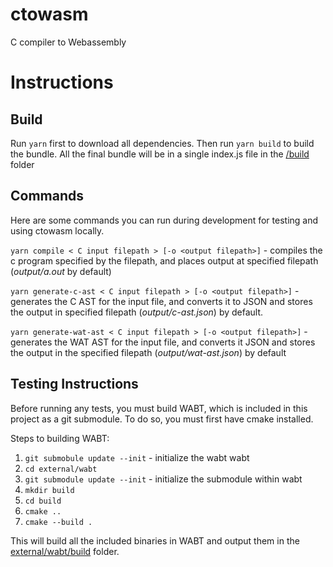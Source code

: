 # ctowasm

C compiler to Webassembly

# Instructions

## Build

Run `yarn` first to download all dependencies.
Then run `yarn build` to build the bundle. All the final bundle will be in a single index.js file in the [/build](/build) folder

## Commands

Here are some commands you can run during development for testing and using ctowasm locally.

`yarn compile < C input filepath > [-o <output filepath>]` - compiles the c program specified by the filepath, and places output at specified filepath (_output/a.out_ by default)

`yarn generate-c-ast < C input filepath > [-o <output filepath>]` - generates the C AST for the input file, and converts it to JSON and stores the output in specified filepath (_output/c-ast.json_) by default.

`yarn generate-wat-ast < C input filepath > [-o <output filepath>]` - generates the WAT AST for the input file, and converts it JSON and stores the output in the specified filepath (_output/wat-ast.json_) by default

## Testing Instructions

Before running any tests, you must build WABT, which is included in this project as a git submodule. To do so, you must first have cmake installed.

Steps to building WABT:

1. `git submobule update --init` - initialize the wabt wabt
2. `cd external/wabt`
3. `git submodule update --init` - initialize the submodule within wabt
4. `mkdir build`
5. `cd build`
6. `cmake ..`
7. `cmake --build .`

This will build all the included binaries in WABT and output them in the [external/wabt/build](external/wabt/build) folder.
